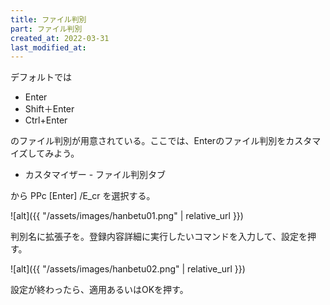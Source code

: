```yaml
---
title: ファイル判別
part: ファイル判別
created_at: 2022-03-31
last_modified_at: 
---
```

デフォルトでは

- Enter
- Shift＋Enter
- Ctrl+Enter

のファイル判別が用意されている。ここでは、Enterのファイル判別をカスタマイズしてみよう。

- カスタマイザー - ファイル判別タブ

から PPc [Enter] /E_cr を選択する。

![alt]({{ "/assets/images/hanbetu01.png" | relative_url }})

判別名に拡張子を。登録内容詳細に実行したいコマンドを入力して、設定を押す。

![alt]({{ "/assets/images/hanbetu02.png" | relative_url }})

設定が終わったら、適用あるいはOKを押す。